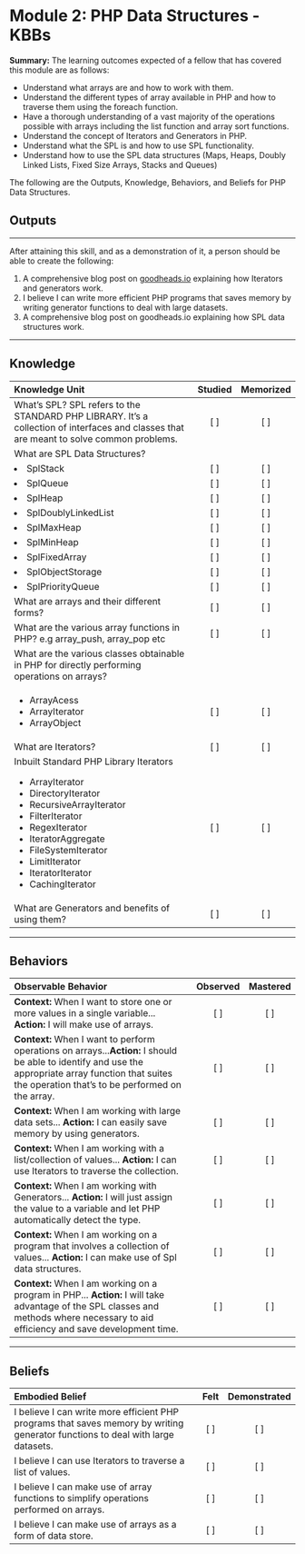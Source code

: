 # Module 2: PHP Data Structures - KBBs
**Summary:**
The learning outcomes expected of a fellow that has covered this module are as follows:
- Understand what arrays are and how to work with them.
- Understand the different types of array available in PHP and how to traverse them using the foreach function.
- Have a thorough understanding of a vast majority of the operations possible with arrays including the list function and array sort functions.
- Understand the concept of Iterators and Generators in PHP.
- Understand what the SPL is and how to use SPL functionality.
- Understand how to use the SPL data structures (Maps, Heaps, Doubly Linked Lists, Fixed Size Arrays, Stacks and Queues)

The following are the Outputs, Knowledge, Behaviors, and Beliefs for PHP Data Structures.

## **Outputs**
----------
After attaining this skill, and as a demonstration of it, a person should be able to create the following:

1. A comprehensive blog post on [goodheads.io](http://goodheads.io) explaining how Iterators and generators work.
2. I believe I can write more efficient PHP programs that saves memory by writing generator functions to deal with large datasets.
3. A comprehensive blog post on goodheads.io explaining how SPL data structures work.

----------
## **Knowledge**


| Knowledge Unit   |      Studied      | Memorized |
|:-------------|:------------------:|:--------:|
| What’s SPL? SPL refers to the STANDARD PHP LIBRARY. It’s a collection of interfaces and classes that are meant to solve common problems.| [ ] | [ ] |
| What are SPL Data Structures?
| <li>SplStack</li>| [ ] | [ ] |
| <li>SplQueue</li>| [ ] | [ ] |
| <li>SplHeap</li>| [ ] | [ ] |
| <li>SplDoublyLinkedList</li>| [ ] | [ ] |
| <li>SplMaxHeap</li>| [ ] | [ ] |
| <li>SplMinHeap</li>| [ ] | [ ] |
| <li>SplFixedArray</li>| [ ] | [ ] |
| <li>SplObjectStorage</li> | [ ] | [ ] |
| <li>SplPriorityQueue</li> | [ ] | [ ] |
| What are arrays and their different forms?| [ ] | [ ] |
| What are the various array functions in PHP? e.g array_push, array_pop etc| [ ] | [ ] |
| What are the various classes obtainable in PHP for directly performing operations on arrays?
| <ul><li>ArrayAcess</li><li>ArrayIterator</li><li>ArrayObject</li></ul>| [ ] | [ ] |
| What are Iterators?| [ ] | [ ] |
| Inbuilt Standard PHP Library Iterators<ul><li>ArrayIterator</li><li>DirectoryIterator</li><li>RecursiveArrayIterator</li><li>FilterIterator</li><li>RegexIterator</li><li>IteratorAggregate</li><li>FileSystemIterator</li><li>LimitIterator</li><li>IteratorIterator</li><li>CachingIterator</li></ul>| [ ] | [ ] |
| What are Generators and benefits of using them?| [ ] | [ ] |


----------


## **Behaviors**

| Observable Behavior   |      Observed      | Mastered |
|:-------------|:------------------:|:--------:|
| **Context:**  When I want to store one or more values in a single variable... **Action:**  I will make use of arrays.| [ ] | [ ]  |
| **Context:** When I want to perform operations on arrays...**Action:** I should be able to identify and use the appropriate array function that suites the operation that’s to be performed on the array.|   [ ]   |   [ ] |
| **Context:** When I am working with large data sets... **Action:**  I can easily save memory by using generators. |   [ ]   |   [ ] |
| **Context:** When I am working with a list/collection of values... **Action:** I can use Iterators to traverse the collection.|   [ ]   |   [ ] |
| **Context:** When I am working with Generators... **Action:** I will just assign the value to a variable and let PHP automatically detect the type. |   [ ]   |   [ ] |
| **Context:**  When I am working on a program that involves a collection of values... **Action:**  I can make use of Spl data structures.|   [ ]   |   [ ] |
| **Context:** When I am working on a program in PHP... **Action:** I will take advantage of the SPL classes and methods where necessary to aid efficiency and save development time.|   [ ]   |   [ ] |

----------


## **Beliefs**


| Embodied Belief   |      Felt      | Demonstrated |
|:-------------|:------------------:|:--------:|
| I believe I can write more efficient PHP programs that saves memory by writing generator functions to deal with large datasets.| [ ] | [ ]  |
| I believe I can use Iterators to traverse a list of values. |   [ ]   |   [ ] |
|I believe I can make use of array functions to simplify operations performed on arrays.|   [ ]   |   [ ] |
| I believe I can make use of arrays as a form of data store. |   [ ]   |   [ ] |

